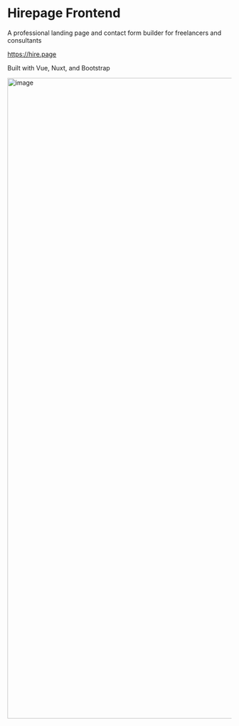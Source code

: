 # Hirepage Frontend

A professional landing page and contact form builder for freelancers and consultants

https://hire.page

Built with Vue, Nuxt, and Bootstrap

<img width="1440" alt="image" src="https://github.com/hirepage/web/assets/16690226/1fb4fb7d-c1b6-4837-9531-fd4dca777ed7">


